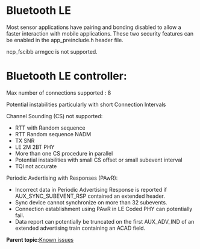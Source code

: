 # Bluetooth LE 

Most sensor applications have pairing and bonding disabled to allow a faster interaction with mobile applications. These two security features can be enabled in the app\_preinclude.h header file.

ncp_fscibb armgcc is not supported.

#   Bluetooth LE controller:

Max number of connections supported : 8

Potential instabilities particularly with short Connection Intervals

Channel Sounding (CS) not supported: 
-   RTT with Random sequence
-   RTT Random sequence NADM
-   TX SNR
-   LE 2M 2BT PHY
-   More than one CS procedure in parallel
-   Potential instabilities with small CS offset or small subevent interval
-   TQI not accurate

Periodic Avdertising with Responses (PAwR):
-   Incorrect data in Periodic Advertising Response is reported if AUX_SYNC_SUBEVENT_RSP contained an extended header.
-   Sync device cannot synchronize on more than 32 subevents.
-   Connection establishment using PAwR in LE Coded PHY can potentially fail.
-   Data report can potentially be truncated on the first AUX_ADV_IND of an extended advertising train containing an ACAD field.

**Parent topic:**[Known issues](../topics/known_issues.md)

